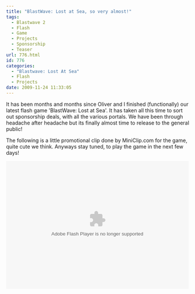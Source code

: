 ```yaml
---
title: "BlastWave: Lost at Sea, so very almost!"
tags:
  - Blastwave 2
  - Flash
  - Game
  - Projects
  - Sponsorship
  - Teaser
url: 776.html
id: 776
categories:
  - "Blastwave: Lost At Sea"
  - Flash
  - Projects
date: 2009-11-24 11:33:05
---
```


It has been months and months since Oliver and I finished (functionally) our latest flash game 'BlastWave: Lost at Sea'. It has taken all this time to sort out sponsorship deals, with all the various portals. We have been through headache after headache but its finally almost time to release to the general public!

<!-- more -->

The following is a little promotional clip done by MiniClip.com for the game, quite cute we think. Anyways stay tuned, to play the game in the next few days!

<object classid="clsid:d27cdb6e-ae6d-11cf-96b8-444553540000" width="500" height="350" codebase="https://download.macromedia.com/pub/shockwave/cabs/flash/swflash.cab#version=6,0,40,0"><param name="src" value="https://mikecann.co.uk/wp-content/uploads/2009/11/blastwave.swf?loop=true" /><embed type="application/x-shockwave-flash" width="500" height="350" src="https://mikecann.co.uk/wp-content/uploads/2009/11/blastwave.swf?loop=true"></embed></object>
